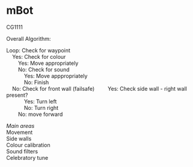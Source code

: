 # mBot
CG1111

Overall Algorithm:

Loop: Check for waypoint  
&nbsp;&nbsp;&nbsp;&nbsp;Yes: Check for colour  
&nbsp;&nbsp;&nbsp;&nbsp;&nbsp;&nbsp;&nbsp;&nbsp;Yes: Move appropriately  
&nbsp;&nbsp;&nbsp;&nbsp;&nbsp;&nbsp;&nbsp;&nbsp;No: Check for sound  
&nbsp;&nbsp;&nbsp;&nbsp;&nbsp;&nbsp;&nbsp;&nbsp;&nbsp;&nbsp;&nbsp;&nbsp;Yes: Move apppropriately  
&nbsp;&nbsp;&nbsp;&nbsp;&nbsp;&nbsp;&nbsp;&nbsp;&nbsp;&nbsp;&nbsp;&nbsp;No: Finish  
&nbsp;&nbsp;&nbsp;&nbsp;No: Check for front wall (failsafe) 
&nbsp;&nbsp;&nbsp;&nbsp;&nbsp;&nbsp;&nbsp;&nbsp;Yes: Check side wall - right wall present?  
&nbsp;&nbsp;&nbsp;&nbsp;&nbsp;&nbsp;&nbsp;&nbsp;&nbsp;&nbsp;&nbsp;&nbsp;Yes: Turn left  
&nbsp;&nbsp;&nbsp;&nbsp;&nbsp;&nbsp;&nbsp;&nbsp;&nbsp;&nbsp;&nbsp;&nbsp;No: Turn right  
&nbsp;&nbsp;&nbsp;&nbsp;&nbsp;&nbsp;&nbsp;&nbsp;No: move forward  

*Main areas*  
Movement  
Side walls  
Colour calibration  
Sound filters  
Celebratory tune  
